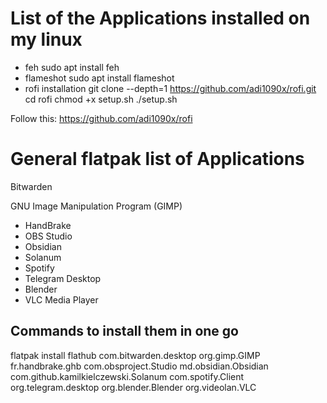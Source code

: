 # List of the Applications installed on my linux 
- feh 
sudo apt install feh
- flameshot
sudo apt install flameshot
- rofi installation
git clone --depth=1 https://github.com/adi1090x/rofi.git
cd rofi
chmod +x setup.sh
./setup.sh

Follow this: https://github.com/adi1090x/rofi

# General flatpak list of Applications
Bitwarden

GNU Image Manipulation Program (GIMP)

- HandBrake
- OBS Studio
- Obsidian
- Solanum
- Spotify
- Telegram Desktop
- Blender
- VLC Media Player

## Commands to install them in one go

flatpak install flathub com.bitwarden.desktop org.gimp.GIMP fr.handbrake.ghb com.obsproject.Studio md.obsidian.Obsidian com.github.kamilkielczewski.Solanum com.spotify.Client org.telegram.desktop org.blender.Blender org.videolan.VLC

